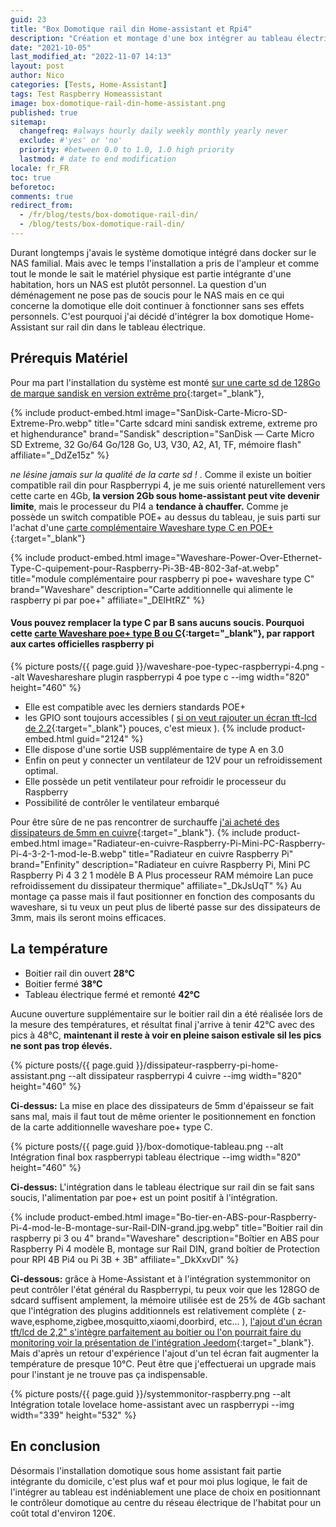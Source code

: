 ```yaml
---
guid: 23
title: "Box Domotique rail din Home-assistant et Rpi4"
description: "Création et montage d'une box intégrer au tableau électrique sur rail-din à base de Raspberry4 et Homeassistant"
date: "2021-10-05"
last_modified_at: "2022-11-07 14:13"
layout: post
author: Nico
categories: [Tests, Home-Assistant]
tags: Test Raspberry Homeassistant
image: box-domotique-rail-din-home-assistant.png
published: true
sitemap:
  changefreq: #always hourly daily weekly monthly yearly never
  exclude: #'yes' or 'no'
  priority: #between 0.0 to 1.0, 1.0 high priority
  lastmod: # date to end modification
locale: fr_FR
toc: true
beforetoc:
comments: true
redirect_from:
  - /fr/blog/tests/box-domotique-rail-din/
  - /blog/tests/box-domotique-rail-din/
---
```


Durant longtemps j'avais le système domotique intégré dans docker sur le NAS familial. Mais avec le temps l'installation a pris de l'ampleur et comme tout le monde le sait le matériel physique est partie intégrante d'une habitation, hors un NAS est plutôt personnel. La question d'un déménagement ne pose pas de soucis pour le NAS mais en ce qui concerne la domotique elle doit continuer à fonctionner sans ses effets personnels. C'est pourquoi j'ai décidé d'intégrer la box domotique Home-Assistant sur rail din dans le tableau électrique.


## Prérequis Matériel

Pour ma part l'installation du système est monté [sur une carte sd de 128Go de marque sandisk en version extrême pro](https://s.click.aliexpress.com/e/_DdZe15z){:target="_blank"},

{% include product-embed.html image="SanDisk-Carte-Micro-SD-Extreme-Pro.webp" title="Carte sdcard mini sandisk extreme, extreme pro et highendurance" brand="Sandisk" description="SanDisk — Carte Micro SD Extreme, 32 Go/64 Go/128 Go, U3, V30, A2, A1, TF, mémoire flash" affiliate="_DdZe15z" %}

 _ne lésine jamais sur la qualité de la carte sd !_ . Comme il existe un boitier compatible rail din pour Raspberrypi 4, je me suis orienté naturellement vers cette carte en 4Gb, **la version 2Gb sous home-assistant peut vite devenir limite**, mais le processeur du PI4 a **tendance à chauffer.** Comme je possède un switch compatible POE+ au dessus du tableau, je suis parti sur l'achat d'une  [carte complémentaire Waveshare type C en POE+](https://s.click.aliexpress.com/e/_DElHtRZ){:target="_blank"}

 {% include product-embed.html image="Waveshare-Power-Over-Ethernet-Type-C-quipement-pour-Raspberry-Pi-3B-4B-802-3af-at.webp" title="module complémentaire pour raspberry pi poe+ waveshare type C" brand="Waveshare" description="Carte additionnelle qui alimente le raspberry pi par poe+" affiliate="_DElHtRZ" %}

#### Vous pouvez remplacer la type C par B sans aucuns soucis. Pourquoi cette [carte Waveshare poe+ type B ou C](https://s.click.aliexpress.com/e/_DDwVMIL){:target="_blank"}, par rapport aux cartes officielles raspberry pi

{% picture posts/{{ page.guid }}/waveshare-poe-typec-raspberrypi-4.png --alt Waveshareshare plugin raspberrypi 4 poe type c --img width="820" height="460" %}

- Elle est compatible avec les derniers standards POE+
- les GPIO sont toujours accessibles ( [si on veut rajouter un écran tft-lcd de 2.2](https://s.click.aliexpress.com/e/_DkJsUqT){:target="_blank"} pouces, c'est mieux ).
  {% include product-embed.html guid="2124" %}
- Elle dispose d'une sortie USB supplémentaire de type A en 3.0
- Enfin on peut y connecter un ventilateur de 12V pour un refroidissement optimal.
- Elle possède un petit ventilateur pour refroidir le processeur du Raspberry
- Possibilité de contrôler le ventilateur embarqué

Pour être sûre de ne pas rencontrer de surchauffe [j'ai acheté des dissipateurs de 5mm en cuivre](https://s.click.aliexpress.com/e/_AMjOYn){:target="_blank"}.
   {% include product-embed.html image="Radiateur-en-cuivre-Raspberry-Pi-Mini-PC-Raspberry-Pi-4-3-2-1-mod-le-B.webp" title="Radiateur en cuivre Raspberry Pi" brand="Enfinity" description="Radiateur en cuivre Raspberry Pi, Mini PC Raspberry Pi 4 3 2 1 modèle B A Plus processeur RAM mémoire Lan puce refroidissement du dissipateur thermique" affiliate="_DkJsUqT" %}
 Au montage ça passe mais il faut positionner en fonction des composants du waveshare, si tu veux un peut plus de liberté passe sur des dissipateurs de 3mm, mais ils seront moins efficaces.

## La température

- Boitier rail din ouvert **28°C**
- Boitier fermé **38°C**
- Tableau électrique fermé et remonté **42°C**

Aucune ouverture supplémentaire sur le boitier rail din a été réalisée lors de la mesure des températures, et résultat final j'arrive à tenir 42°C avec des pics à 48°C, **maintenant il reste à voir en pleine saison estivale sil les pics ne sont pas trop élevés.**

{% picture posts/{{ page.guid }}/dissipateur-raspberry-pi-home-assistant.png --alt dissipateur raspberrypi 4 cuivre --img width="820" height="460" %}

**Ci-dessus:** La mise en place des dissipateurs de 5mm d'épaisseur se fait sans mal, mais il faut tout de même orienter le positionnement en fonction de la carte additionnelle waveshare poe+ type C.

{% picture posts/{{ page.guid }}/box-domotique-tableau.png --alt Intégration final box raspberrypi tableau électrique --img width="820" height="460" %}

**Ci-dessus:** L'intégration dans le tableau électrique sur rail din se fait sans soucis, l'alimentation par poe+ est un point positif à l'intégration.

{% include product-embed.html image="Bo-tier-en-ABS-pour-Raspberry-Pi-4-mod-le-B-montage-sur-Rail-DIN-grand.jpg.webp" title="Boitier rail din raspberry pi 3 ou 4" brand="Waveshare" description="Boîtier en ABS pour Raspberry Pi 4 modèle B, montage sur Rail DIN, grand boîtier de Protection pour RPI 4B Pi4 ou Pi 3B + 3B" affiliate="_DkXxvDl" %}

**Ci-dessous:** grâce à Home-Assistant et à l'intégration systemmonitor on peut contrôler l'état général du Raspberrypi, tu peux voir que les 128GO de sdcard suffisent amplement, la mémoire utilisée est de 25% de 4Gb sachant que l'intégration des plugins additionnels est relativement complète ( z-wave,esphome,zigbee,mosquitto,xiaomi,doorbird, etc... ), [l'ajout d'un écran tft/lcd de 2,2" s'intègre parfaitement au boitier ou l'on pourrait faire du monitoring voir la présentation de l'intégration Jeedom](https://community.jeedom.com/t/presentation-box-diy-raspberry-4b-ecran-spi-tft-2-2-boitier-din-alim-5v-2-4a-din/35177){:target="_blank"}. Mais d'après un retour d'expérience l'ajout d'un tel écran fait augmenter la température de presque 10°C. Peut être que j'effectuerai un upgrade mais pour l'instant je ne trouve pas ça indispensable.

{% picture posts/{{ page.guid }}/systemmonitor-raspberry.png --alt Intégration totale lovelace home-assistant avec un raspberrypi --img width="339" height="532" %}

## En conclusion

Désormais l'installation domotique sous home assistant fait partie intégrante du domicile, c'est plus waf et pour moi plus logique, le fait de l'intégrer au tableau est indéniablement une place de choix en positionnant le contrôleur domotique au centre du réseau électrique de l'habitat pour un coût total d'environ 120€.